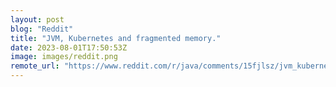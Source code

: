 ```yaml
---
layout: post
blog: "Reddit"
title: "JVM, Kubernetes and fragmented memory."
date: 2023-08-01T17:50:53Z
image: images/reddit.png
remote_url: "https://www.reddit.com/r/java/comments/15fjlsz/jvm_kubernetes_and_fragmented_memory/"
---
```

